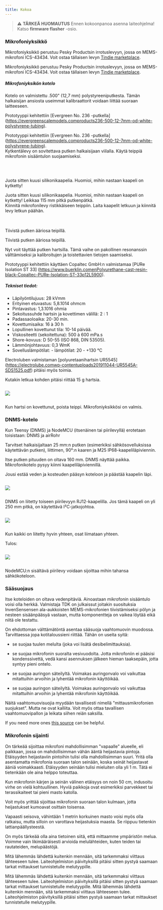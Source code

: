 ```yaml
---
title: Kokoa
---
```

> ⚠️ **TÄRKEÄ HUOMAUTUS**
Ennen kokoonpanoa asenna laiteohjelma!
Katso __firmware flasher__ -osio.


### Mikrofoniyksikkö

Mikrofoniyksikkö perustuu Pesky Productsin irrotuslevyyn, jossa on MEMS-mikrofoni ICS-43434. Voit ostaa tällaisen levyn [Tindie marketplace](https://www.tindie.comproductsonehorseics43434-i2s-digital-microphone).

Mikrofoniyksikkö perustuu Pesky Productsin irrotuslevyyn, jossa on MEMS-mikrofoni ICS-43434. Voit ostaa tällaisen levyn [Tindie marketplace](https://www.tindie.comproductsonehorseics43434-i2s-digital-microphone).


##### Mikrofoniyksikön kotelo
Kotelo on valmistettu .500" (12,7 mm) polystyreeniputkesta. Tämän halkaisijan ansiosta useimmat kalibraattorit voidaan liittää suoraan laitteeseen.

Prototyyppi kehitettiin [Evergreen No. 236 -putkella] (https://evergreenscalemodels.comproducts236-500-12-7mm-od-white-polystyrene-tubing).

Prototyyppi kehitettiin [Evergreen No. 236 -putkella] (https://evergreenscalemodels.comproducts236-500-12-7mm-od-white-polystyrene-tubing).
<br>
Kytkentälevy on sovitettava putken halkaisijaan viilalla. Käytä teippiä mikrofonin sisääntulon suojaamiseksi.
<br>

<br>
<br>

Juota sitten kuusi silikonikaapelia. Huomioi, mihin nastaan kaapeli on kytketty!

Juota sitten kuusi silikonikaapelia. Huomioi, mihin nastaan kaapeli on kytketty!
Leikkaa 115 mm pitkä putkenpätkä.
<br>
Kiinnitä mikrofonilevy ristikkäiseen teippiin. Laita kaapelit letkuun ja kiinnitä levy letkun päähän.
<br>
<br>
<br>

Tiivistä putken ääriosa teipillä.

Tiivistä putken ääriosa teipillä.

Nyt voit täyttää putken hartsilla. Tämä vaihe on pakollinen resonanssin välttämiseksi ja kalibroitujen ja toistettavien tietojen saamiseksi.

Prototyyppi kehitettiin käyttäen Copaltec GmbH:n valmistamaa [PURe Isolation ST 33] (https://www.buerklin.comenPolyurethane-cast-resin-black-Copaltec-PURe-Isolation-ST-33p12L5900).

##### Tekniset tiedot:
* Läpilyöntilujuus: 28 kVmm
* Erityinen etuvastus: 5,8.1014 ohmcm
* Pintavastus: 1,3.1016 ohmia
* Sekoitussuhde hartsin ja kovettimen välillä: 2 : 1
* Padassaoloaika: 20-30 min.
* Kovettumisaika: 16 à 30 h
* Lopullinen kovettunut tila: 10-14 päivää.
* Viskositeetti (sekoitettuna): 500 à 600 mPa.s
* Shore-kovuus: D 50-55 (ISO 868, DIN 53505).
* Lämmönjohtavuus: 0,3 WmK
* Sovelluslämpötilat: - lämpötilat: 20 - +130 °C


Electroluben valmistaman [polyuretaanihartsin UR5545] (https://electrolube.comwp-contentuploads201911044-UR5545A-SDS1525.pdf) pitäisi myös toimia.

Kutakin letkua kohden pitäisi riittää 15 g hartsia.

<img src="..docsdnmsdnms-noise-measuring-microphone-inside-tube.jpg" style="display:block; margin: 2em 0" loading="lazy">

Kun hartsi on kovettunut, poista teippi. Mikrofoniyksikkösi on valmis.



### DNMS-kotelo

Kun Teensy (DNMS) ja NodeMCU (itsenäinen tai piirilevyllä) erotetaan toisistaan: DNMS ja airRohr

Tarvitset halkaisijaltaan 25 mm:n putken (esimerkiksi sähkösovelluksissa käytettävän putken), liittimen, 90°:n kaaren ja M25 IP68-kaapeliläpiviennin.

Itse putken pituuden on oltava 160 mm. DNMS näyttää paikka. Mikrofonikotelo pysyy kiinni kaapeliläpiviennillä.

Jousi estää veden ja kosteuden pääsyn koteloon ja päästää kaapelin läpi.

<img src="..docsdnmsdnms-noise-measuring-housing.jpg" style="margin: 1em 0" loading="lazy">

DNMS on liitetty toiseen piirilevyyn RJ12-kaapelilla. Jos tämä kaapeli on yli 250 mm pitkä, on käytettävä I²C-jatkojohtoa.

<img src="..docsdnmsdnms-noise-measuring-sensor-kit.jpg" style="margin: 1em 0" loading="lazy">

Kun kaikki on liitetty hyvin yhteen, osat liimataan yhteen.

Tulos:

<img src="..docsdnmsdnms-noise-measuring-dn40-result.jpg" style="margin: 1em 0" loading="lazy">

NodeMCU:n sisältävä piirilevy voidaan sijoittaa mihin tahansa sähkökoteloon.


### Sääsuojaus

Itse koteloiden on oltava vedenpitäviä. Ainoastaan mikrofonin sisääntulo voisi olla herkkä. Valmistaja TDK on julkaissut joitakin suosituksia InvenSensensen ala-aukkoisten MEMS-mikrofonien tiivistämiseksi pölyn ja nesteen sisäänpääsyä vastaan, mutta komponentteja on vaikea löytää eikä niitä ole testattu.

On ehdottoman välttämätöntä asentaa sääsuoja vaahtomuovin muodossa. Tarvittaessa jopa kotitaloussieni riittää. Tähän on useita syitä:
* se suojaa tuulen melulta (joka voi lisätä desibelimittauksia).
* se suojaa mikrofonin suoralta vesivuodolta. Jotta mikrofoniin ei pääsisi kondenssivettä, vedä kansi asennuksen jälkeen hieman taaksepäin, jotta syntyy pieni ontelo.
* se suojaa auringon säteilyltä. Voimakas auringonvalo voi vaikuttaa mitattuihin arvoihin ja lyhentää mikrofonin käyttöikää.

* se suojaa auringon säteilyltä. Voimakas auringonvalo voi vaikuttaa mitattuihin arvoihin ja lyhentää mikrofonin käyttöikää.

Näitä vaahtomuovisuojia myydään tavallisesti nimellä "mittausmikrofonien suojukset". Mutta ne ovat kalliita. Voit myös ottaa tavallisen vaahtomuovipallon ja leikata siihen reiän saksilla.

If you need more ones [this source](https://de.aliexpress.comitem32357483926.html?gps-id=pcStoreJustForYou&amp;scm=1007.23125.137358.0&amp;scm_id=1007.23125.137358.0&amp;scm-url=1007.23125.137358.0&amp;pvid=6cc8dfcd-974e-4fde-9dc9-6444c37a9069&amp;spm=a2g0o.store_home.smartJustForYou_148437547.2) can be helpful.

### Mikrofonin sijainti

On tärkeää sijoittaa mikrofoni mahdollisimman "vapaalle" alueelle, eli paikkaan, jossa on mahdollisimman vähän ääntä heijastavia pintoja. Etäisyyden heijastaviin pintoihin tulisi olla mahdollisimman suuri. Yritä olla asentamatta mikrofonia suoraan talon seinään, koska seinät heijastavat ääniä voimakkaasti.  Etäisyyden seinään tulisi mieluiten olla yli 1 m. Tätä ei tietenkään ole aina helppo toteuttaa.

Kun mikrofonin kärjen ja seinän välinen etäisyys on noin 50 cm, indusoitu virhe on vielä kohtuullinen. Hyviä paikkoja ovat esimerkiksi parvekkeet tai terassikaiteet tai pieni masto katolla.

Voit myös yrittää sijoittaa mikrofonin suoraan talon kulmaan, jotta heijastukset kumoavat osittain toisensa.

Vapaasti seisova, vähintään 1 metrin korkuinen masto voisi myös olla ratkaisu, mutta silloin on varottava heijastuksia maasta. Se riippuu tietenkin lattianpäällysteestä.

On myös tärkeää olla aina tietoinen siitä, että mittaamme ympäristön melua.  Voimme vain likimääräisesti arvioida melulähteiden, kuten teiden tai rautateiden, melupäästöjä.

Mitä lähemmäs lähdettä kuitenkin mennään, sitä tarkemmaksi viittaus lähteeseen tulee. Laiteohjelmiston päivityksillä pitäisi sitten pystyä saamaan tarkat mittaukset tunnistetulle melutyypille.

Mitä lähemmäs lähdettä kuitenkin mennään, sitä tarkemmaksi viittaus lähteeseen tulee. Laiteohjelmiston päivityksillä pitäisi sitten pystyä saamaan tarkat mittaukset tunnistetulle melutyypille.
Mitä lähemmäs lähdettä kuitenkin mennään, sitä tarkemmaksi viittaus lähteeseen tulee. Laiteohjelmiston päivityksillä pitäisi sitten pystyä saamaan tarkat mittaukset tunnistetulle melutyypille.
<br>
<br>
